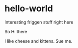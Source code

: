 # hello-world
Interesting friggen stuff right here

So Hi there

I like cheese and kittens. Sue me.
